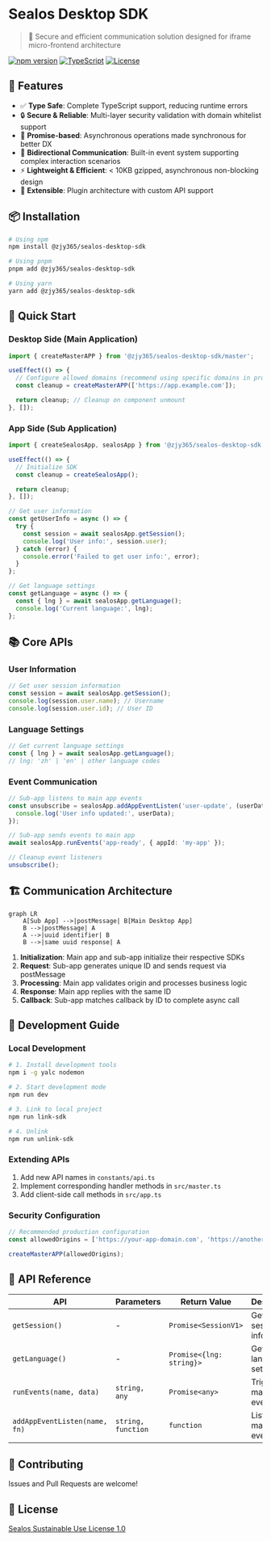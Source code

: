 # Sealos Desktop SDK

> 🚀 Secure and efficient communication solution designed for iframe micro-frontend architecture

[![npm version](https://img.shields.io/npm/v/@zjy365/sealos-desktop-sdk.svg)](https://www.npmjs.com/package/@zjy365/sealos-desktop-sdk)
[![TypeScript](https://img.shields.io/badge/%3C%2F%3E-TypeScript-%230074c1.svg)](http://www.typescriptlang.org/)
[![License](https://img.shields.io/npm/l/@zjy365/sealos-desktop-sdk.svg)](https://github.com/labring/sealos/blob/main/LICENSE.md)

## 🌟 Features

- ✅ **Type Safe**: Complete TypeScript support, reducing runtime errors
- 🔒 **Secure & Reliable**: Multi-layer security validation with domain whitelist support
- 🚀 **Promise-based**: Asynchronous operations made synchronous for better DX
- 🎯 **Bidirectional Communication**: Built-in event system supporting complex interaction scenarios
- ⚡ **Lightweight & Efficient**: < 10KB gzipped, asynchronous non-blocking design
- 🔧 **Extensible**: Plugin architecture with custom API support

## 📦 Installation

```bash
# Using npm
npm install @zjy365/sealos-desktop-sdk

# Using pnpm
pnpm add @zjy365/sealos-desktop-sdk

# Using yarn
yarn add @zjy365/sealos-desktop-sdk
```

## 🚀 Quick Start

### Desktop Side (Main Application)

```typescript
import { createMasterAPP } from '@zjy365/sealos-desktop-sdk/master';

useEffect(() => {
  // Configure allowed domains (recommend using specific domains in production)
  const cleanup = createMasterAPP(['https://app.example.com']);

  return cleanup; // Cleanup on component unmount
}, []);
```

### App Side (Sub Application)

```typescript
import { createSealosApp, sealosApp } from '@zjy365/sealos-desktop-sdk';

useEffect(() => {
  // Initialize SDK
  const cleanup = createSealosApp();

  return cleanup;
}, []);

// Get user information
const getUserInfo = async () => {
  try {
    const session = await sealosApp.getSession();
    console.log('User info:', session.user);
  } catch (error) {
    console.error('Failed to get user info:', error);
  }
};

// Get language settings
const getLanguage = async () => {
  const { lng } = await sealosApp.getLanguage();
  console.log('Current language:', lng);
};
```

## 📚 Core APIs

### User Information

```typescript
// Get user session information
const session = await sealosApp.getSession();
console.log(session.user.name); // Username
console.log(session.user.id); // User ID
```

### Language Settings

```typescript
// Get current language settings
const { lng } = await sealosApp.getLanguage();
// lng: 'zh' | 'en' | other language codes
```

### Event Communication

```typescript
// Sub-app listens to main app events
const unsubscribe = sealosApp.addAppEventListen('user-update', (userData) => {
  console.log('User info updated:', userData);
});

// Sub-app sends events to main app
await sealosApp.runEvents('app-ready', { appId: 'my-app' });

// Cleanup event listeners
unsubscribe();
```

## 🏗️ Communication Architecture

```mermaid
graph LR
    A[Sub App] -->|postMessage| B[Main Desktop App]
    B -->|postMessage| A
    A -->|uuid identifier| B
    B -->|same uuid response| A
```

1. **Initialization**: Main app and sub-app initialize their respective SDKs
2. **Request**: Sub-app generates unique ID and sends request via postMessage
3. **Processing**: Main app validates origin and processes business logic
4. **Response**: Main app replies with the same ID
5. **Callback**: Sub-app matches callback by ID to complete async call

## 🔧 Development Guide

### Local Development

```bash
# 1. Install development tools
npm i -g yalc nodemon

# 2. Start development mode
npm run dev

# 3. Link to local project
npm run link-sdk

# 4. Unlink
npm run unlink-sdk
```

### Extending APIs

1. Add new API names in `constants/api.ts`
2. Implement corresponding handler methods in `src/master.ts`
3. Add client-side call methods in `src/app.ts`

### Security Configuration

```typescript
// Recommended production configuration
const allowedOrigins = ['https://your-app-domain.com', 'https://another-app.com'];

createMasterAPP(allowedOrigins);
```

## 📖 API Reference

| API                           | Parameters         | Return Value             | Description                  |
| ----------------------------- | ------------------ | ------------------------ | ---------------------------- |
| `getSession()`                | -                  | `Promise<SessionV1>`     | Get user session information |
| `getLanguage()`               | -                  | `Promise<{lng: string}>` | Get language settings        |
| `runEvents(name, data)`       | `string, any`      | `Promise<any>`           | Trigger main app events      |
| `addAppEventListen(name, fn)` | `string, function` | `function`               | Listen to main app events    |

## 🤝 Contributing

Issues and Pull Requests are welcome!

## 📄 License

[Sealos Sustainable Use License 1.0](https://github.com/labring/sealos/blob/main/LICENSE.md)
